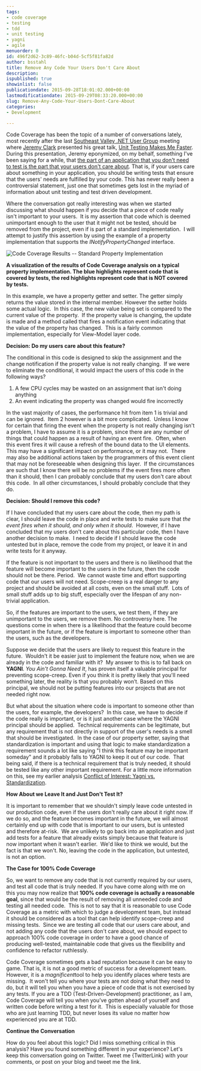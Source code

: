 ```yaml
---
tags:
- code coverage
- testing
- tdd
- unit testing
- yagni
- agile
menuorder: 0
id: 496f2d62-3c89-46fc-b04d-5cf5f81fa82d
author: bsstahl
title: Remove Any Code Your Users Don't Care About
description: 
ispublished: true
showinlist: false
publicationdate: 2015-09-28T18:01:02.000+00:00
lastmodificationdate: 2015-09-29T08:33:20.000+00:00
slug: Remove-Any-Code-Your-Users-Dont-Care-About
categories:
- Development

---
```

Code Coverage has been the topic of a number of conversations lately, most recently after the last [Southeast Valley .NET User Group](https://www.meetup.com/sevdnug/events/223863304/) meeting where [Jeremy Clark](https://twitter.com/jeremybytes) presented his great talk, [Unit Testing Makes Me Faster](https://jeremybytes.com/Demos.aspx#UTMMF).  During this presentation, Jeremy eponymized, on my behalf, something I've been saying for a while, that [the part of an application that you don't need to test is the part that your users don't care about](https://jeremybytes.blogspot.com/2015/02/unit-test-coverage-what-parts-of-your.html). That is, if your users care about something in your application, you should be writing tests that ensure that the users' needs are fulfilled by your code. This has never really been a controversial statement, just one that sometimes gets lost in the myriad of information about unit testing and test driven development.

Where the conversation got really interesting was when we started discussing what should happen if you decide that a piece of code really isn't important to your users.  It is my assertion that code which is deemed unimportant enough to the user that it might not be tested, should be removed from the project, even if is part of a standard implementation.  I will attempt to justify this assertion by using the example of a property implementation that supports the *INotifyPropertyChanged* interface.
 
![Code Coverage Results -- Standard Property Implementation]({PathToRoot}/Images/CodeCoverageDemoProperty_2.png)

**A visualization of the results of Code Coverage analysis on a typical property implementation. The blue highlights represent code that is covered by tests, the red highlights represent code that is NOT covered by tests.**

In this example, we have a property getter and setter. The getter simply returns the value stored in the internal member. However the setter holds some actual logic.  In this case, the new value being set is compared to the current value of the property.  If the property value is changing, the update is made and a method called that fires a notification event indicating that the value of the property has changed.  This is a fairly common implementation, especially for View-Model layer code.

**Decision: Do my users care about this feature?**

The conditional in this code is designed to skip the assignment and the change notification if the property value is not really changing.  If we were to eliminate the conditional, it would impact the users of this code in the following ways?

1. A few CPU cycles may be wasted on an assignment that isn't doing anything
2. An event indicating the property was changed would fire incorrectly


In the vast majority of cases, the performance hit from item 1 is trivial and can be ignored.  Item 2 however is a bit more complicated.  Unless I know for certain that firing the event when the property is not really changing isn't a problem, I have to assume it is a problem, since there are any number of things that could happen as a result of having an event fire.  Often, when this event fires it will cause a refresh of the bound data to the UI elements.  This may have a significant impact on performance, or it may not.  There may also be additional actions taken by the programmers of this event client that may not be foreseeable when designing this layer.  If the circumstances are such that I know there will be no problems if the event fires more often than it should, then I can probably conclude that my users don't care about this code.  In all other circumstances, I should probably conclude that they do.

**Decision: Should I remove this code?**

If I have concluded that my users care about the code, then my path is clear, I should leave the code in place and write tests to make sure that *the event fires when it should, and only when it should*.  However, if I have concluded that my users don't care about this particular code, then I have another decision to make.  I need to decide if I should leave the code untested but in place, remove the code from my project, or leave it in and write tests for it anyway.

If the feature is not important to the users and there is no likelihood that the feature will become important to the users in the future, then the code should not be there. Period.  We cannot waste time and effort supporting code that our users will not need. Scope-creep is a real danger to any project and should be avoided at all costs, even on the small stuff.  Lots of small stuff adds up to big stuff, especially over the lifespan of any non-trivial application.

So, if the features are important to the users, we test them, if they are unimportant to the users, we remove them. No controversy here. The questions come in when there is a likelihood that the feature could become important in the future, or if the feature is important to someone other than the users, such as the developers.

Suppose we decide that the users are likely to request this feature in the future.  Wouldn't it be easier just to implement the feature now, when we are already in the code and familiar with it?  My answer to this is to fall back on **YAGNI**. *You Ain't Gonna Need It*, has proven itself a valuable principal for preventing scope-creep. Even if you think it is pretty likely that you'll need something later, the reality is that you probably won’t. Based on this principal, we should not be putting features into our projects that are not needed right now.

But what about the situation where code is important to someone other than the users, for example, the developers?  In this case, we have to decide if the code really is important, or is it just another case where the YAGNI principal should be applied.  Technical requirements can be legitimate, but any requirement that is not directly in support of the user's needs is a smell that should be investigated.  In the case of our property setter, saying that standardization is important and using that logic to make standardization a requirement sounds a lot like saying "I think this feature may be important someday" and it probably falls to YAGNI to keep it out of our code.  That being said, if there is a technical requirement that is truly needed, it should be tested like any other important requirement. For a little more information on this, see my earlier analysis [Conflict of Interest: Yagni vs. Standardization]({PathToRoot}/Posts/Conflict-of-Interest-YAGNI-vs-Standardization.html).

**How About we Leave It and Just Don't Test It?**

It is important to remember that we shouldn't simply leave code untested in our production code, even if the users don't really care about it right now. If we do so, and the feature becomes important in the future, we will almost certainly end up with code that is important to our users, but is untested and therefore at-risk.  We are unlikely to go back into an application and just add tests for a feature that already exists simply because that feature is now important when it wasn't earlier.  We'd like to think we would, but the fact is that we won't. No, leaving the code in the application, but untested, is not an option.

**The Case for 100% Code Coverage**

So, we want to remove any code that is not currently required by our users, and test all code that is truly needed. If you have come along with me on this you may now realize that **100% code coverage is actually a reasonable goal**, since that would be the result of removing all unneeded code and testing all needed code.  This is not to say that it is reasonable to use Code Coverage as a metric with which to judge a development team, but instead it should be considered as a tool that can help identify scope-creep and missing tests.  Since we are testing all code that our users care about, and not adding any code that the users don't care about, we should expect to approach 100% code coverage in order to have a good chance of producing well-tested, maintainable code that gives us the flexibility and confidence to refactor ruthlessly.

Code Coverage sometimes gets a bad reputation because it can be easy to game. That is, it is not a good metric of success for a development team. However, it is a *magnificent*tool to help you identify places where tests are missing.  It won't tell you where your tests are not doing what they need to do, but it will tell you when you have a piece of code that is not exercised by any tests. If you are a TDD (Test-Driven-Development) practitioner, as I am, Code Coverage will tell you when you’ve gotten ahead of yourself and written code before writing a test for it.  This is especially valuable for those who are just learning TDD, but never loses its value no matter how experienced you are at TDD.

**Continue the Conversation**

How do you feel about this logic? Did I miss something critical in this analysis? Have you found something different in your experience? Let's keep this conversation going on Twitter. Tweet me {TwitterLink} with your comments, or post on your blog and tweet me the link.